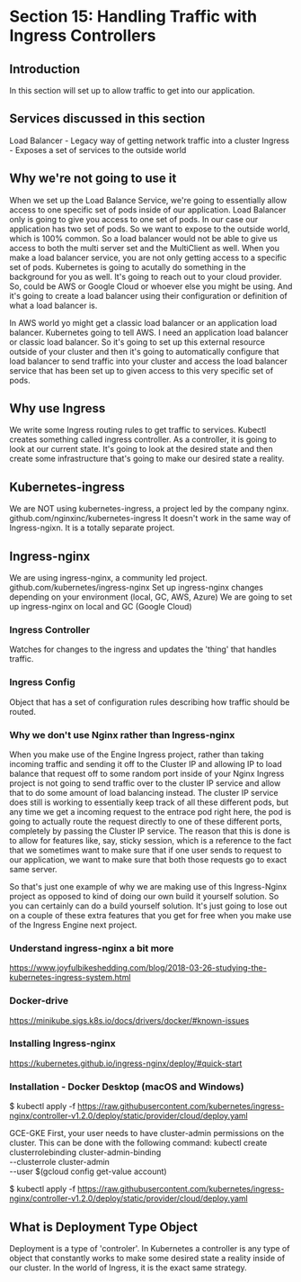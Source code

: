 # Section 15: Handling Traffic with Ingress Controllers

## Introduction
In this section will set up to allow traffic to get into our application.

## Services discussed in this section

Load Balancer - Legacy way of getting network traffic into a cluster
Ingress - Exposes a set of services to the outside world

## Why we're not going to use it
When we set up the Load Balance Service, we're going to essentially allow access to one specific set of pods inside of our application.
Load Balancer only is going to give you access to one set of pods.
In our case our application has two set of pods. So we want to expose to the outside world, which is 100% common.
So a load balancer would not be able to give us access to both the multi server set and the MultiClient as well.
When you make a load balancer service, you are not only getting access to a specific set of pods. Kubernetes is going to acutally do something in the background for you as well.
It's going to reach out to your cloud provider. So, could be AWS or Google Cloud or whoever else you might be using. And it's going to create a load balancer using their 
configuration or definition of what a load balancer is.

In AWS world yo might get a classic load balancer or an application load balancer.
Kubernetes going to tell AWS. I need an application load balancer or classic load balancer. So it's going to set up this external resource outside of your cluster and then it's going to automatically configure that load balancer to send traffic into your cluster and access the load balancer service that has been set up to given access to this very specific set of pods.


## Why use Ingress
We write some Ingress routing rules to get traffic to services.
Kubectl creates something called ingress controller. As a controller, it is going to look at our current state. It's going to look at the desired state and then create
some infrastructure that's going to make our desired state a reality.

## Kubernetes-ingress
We are NOT using kubernetes-ingress, a project led by the company nginx. github.com/nginxinc/kubernetes-ingress
It doesn't work in the same way of Ingress-ngixn. It is a totally separate project.

## Ingress-nginx
We are using ingress-nginx, a community led project. github.com/kubernetes/ingress-nginx
Set up ingress-nginx changes depending on your environment (local, GC, AWS, Azure)
We are going to set up ingress-nginx on local and GC (Google Cloud)

### Ingress Controller
Watches for changes to the ingress and updates the 'thing' that handles traffic.

### Ingress Config
Object that has a set of configuration rules describing how traffic should be routed.

### Why we don't use Nginx rather than Ingress-nginx
When you make use of the Engine Ingress project, rather than taking incoming traffic and sending it off to the Cluster IP and allowing IP to load balance that request off to some random port
inside of your Nginx Ingress project is not going to send traffic over to the cluster IP service and allow that to do some amount of load balancing instead. The cluster IP service 
does still is working to essentially keep track of all these different pods, but any time we get a incoming request to the entrace pod right here, the pod is going to actually route the request
directly to one of these different ports, completely by passing the Cluster IP service. The reason that this is done is to allow for features like, say, sticky session, which is a reference 
to the fact that we sometimes want to make sure that if one user sends to request to our application, we want to make sure that both those requests go to exact same server.

So that's just one example of why we are making use of this Ingress-Nginx project as opposed to kind of doing our own build it yourself solution. So you can certainly can do a build yourself solution.
It's just going to lose out on a couple of these extra features that you get for free when you make use of the Ingress Engine next project.

### Understand ingress-nginx a bit more
https://www.joyfulbikeshedding.com/blog/2018-03-26-studying-the-kubernetes-ingress-system.html

### Docker-drive
https://minikube.sigs.k8s.io/docs/drivers/docker/#known-issues

### Installing Ingress-nginx

https://kubernetes.github.io/ingress-nginx/deploy/#quick-start

### Installation - Docker Desktop (macOS and Windows)
$ kubectl apply -f https://raw.githubusercontent.com/kubernetes/ingress-nginx/controller-v1.2.0/deploy/static/provider/cloud/deploy.yaml

GCE-GKE
First, your user needs to have cluster-admin permissions on the cluster. This can be done with the following command:
kubectl create clusterrolebinding cluster-admin-binding \
  --clusterrole cluster-admin \
  --user $(gcloud config get-value account)

$ kubectl apply -f https://raw.githubusercontent.com/kubernetes/ingress-nginx/controller-v1.2.0/deploy/static/provider/cloud/deploy.yaml


## What is Deployment Type Object
Deployment is a type of 'controler'.
In Kubernetes a controller is any type of object that constantly works to make some desired state a reality inside of our cluster.
In the world of Ingress, it is the exact same strategy.










